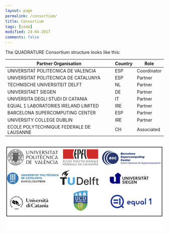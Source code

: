 ```yaml
---
layout: page
permalink: /consortium/
title: Consortium
tags: [code]
modified: 24-04-2017
comments: false
---
```


<!---
	Details about sidebar info is provided inside _data/navigation.yml file
-->

The QUADRATURE Consortium structure looks like this:
<br/>


| Partner Organisation  | Country | Role | 
| ------------- | ------------- | -------------------------- |
| UNIVERSITAT POLITECNICA DE VALENCIA | ESP  | Coordinator |
| UNIVERSITAT POLITECNICA DE CATALUNYA | ESP  |	Partner     |
| TECHNISCHE UNIVERSITEIT DELFT	       | NL   |	Partner     |
| UNIVERSITAET SIEGEN		       | DE   |	Partner     |
| UNIVERSITA DEGLI STUDI DI CATANIA    | IT   |	Partner     |
| EQUAL 1 LABORATORIES IRELAND LIMITED | IRE  |	Partner     |
| BARCELONA SUPERCOMPUTING CENTER      | ESP  | Partner     |
| UNIVERSITY COLLEGE DUBLIN	       |IRE   |	Partner     |
| ECOLE POLYTECHNIQUE FEDERALE DE LAUSANNE| CH	 |Associated |

<img src="images/Q_consortium.png"/> 



